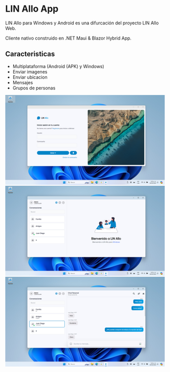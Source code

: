 
# LIN Allo App

LIN Allo para Windows y Android es una difurcación del proyecto LIN Allo Web.

Cliente nativo construido en .NET Maui & Blazor Hybrid App.


## Caracteristicas

- Multiplataforma (Android (APK) y Windows)
- Enviar imagenes
- Enviar ubicacion
- Mensajes
- Grupos de personas


![Login](./img/Login.png)
![Home](./img/Home.png)
![Chat](./img/Chat.png)